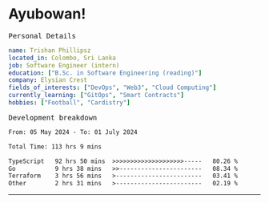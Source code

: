 # Ayubowan!

<samp>Personal Details</samp>

```yaml
name: Trishan Phillipsz
located_in: Colombo, Sri Lanka
job: Software Engineer (intern)
education: ["B.Sc. in Software Engineering (reading)"]
company: Elysian Crest
fields_of_interests: ["DevOps", "Web3", "Cloud Computing"]
currently_learning: ["GitOps", "Smart Contracts"]
hobbies: ["Football", "Cardistry"]
```

<samp>Development breakdown</samp>

<!--START_SECTION:waka-->

```txt
From: 05 May 2024 - To: 01 July 2024

Total Time: 113 hrs 9 mins

TypeScript   92 hrs 50 mins  >>>>>>>>>>>>>>>>>>>>-----   80.26 %
Go           9 hrs 38 mins   >>-----------------------   08.34 %
Terraform    3 hrs 56 mins   >------------------------   03.41 %
Other        2 hrs 31 mins   >------------------------   02.19 %
```

<!--END_SECTION:waka-->

---
